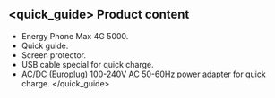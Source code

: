 ## <quick_guide> Product content

* Energy Phone Max 4G 5000.
* Quick guide.
* Screen protector.
* USB cable special for quick charge.
* AC/DC (Europlug) 100-240V AC 50-60Hz power adapter for quick charge.
</quick_guide>

